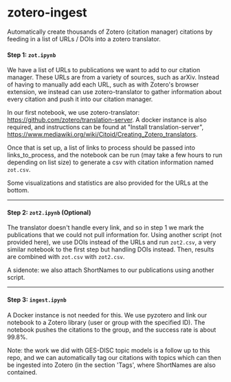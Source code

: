 # zotero-ingest
Automatically create thousands of Zotero (citation manager) citations by feeding in a list of URLs / DOIs into a zotero translator.

#### Step 1: ```zot.ipynb```
We have a list of URLs to publications we want to add to our citation manager. These URLs are from a variety of sources, such as arXiv. Instead of having to manually add each URL, such as with Zotero's browser extension, we instead can use zotero-translator to gather information about every citation and push it into our citation manager.

In our first notebook, we use zotero-translator: https://github.com/zotero/translation-server.
A docker instance is also required, and instructions can be found at "Install translation-server", https://www.mediawiki.org/wiki/Citoid/Creating_Zotero_translators.

Once that is set up, a list of links to process should be passed into links_to_process, and the notebook can be run (may take a few hours to run depending on list size) to generate a csv with citation information named ```zot.csv```.

Some visualizations and statistics are also provided for the URLs at the bottom.

-----

#### Step 2: ```zot2.ipynb``` (Optional)
The translator doesn't handle every link, and so in step 1 we mark the publications that we could not pull information for. Using another script (not provided here), we use DOIs instead of the URLs and run ```zot2.csv```, a very similar notebook to the first step but handling DOIs instead. Then, results are combined with ```zot.csv``` with ```zot2.csv```.

A sidenote: we also attach ShortNames to our publications using another script.

-----

#### Step 3: ```ingest.ipynb```
A Docker instance is not needed for this. We use pyzotero and link our notebook to a Zotero library (user or group with the specified ID). The notebook pushes the citations to the group, and the success rate is about 99.8%. 

Note: the work we did with GES-DISC topic models is a follow up to this repo, and we can automatically tag our citations with topics which can then be ingested into Zotero (in the section 'Tags', where ShortNames are also contained.
